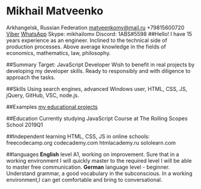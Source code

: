 # Mikhail Matveenko
Arkhangelsk, Russian Federation
matveenkomv@mail.ru
+79815600720
[Viber](viber://chat?number=79815600720)
[WhatsApp](https://wa.me/<79815600720>)
Skype: mikhailomv
Discord: 1ABS#5598
##Hello!
I have 15 years experience as an engineer. Inclined to the technical side of production processes. Above average knowledge in the fields of economics, mathematics, law, philosophy.

##Summary
Target: JavaScript Developer Wish to benefit in real projects by developing my developer skills. Ready to responsibly and with diligence to approach the tasks.

##Skills
Using search engines, advanced Windows user, HTML, CSS, JS, jQuery, GitHub, VSC, node.js.

##Examples
[my educational projects](https://codepen.io/collection/AzMZrE/)

##Education
Currently studying JavaScript Course at The Rolling Scopes School 2019Q1

##Independent learning
HTML, CSS, JS in online schools: freecodecamp.org codecademy.com htmlacademy.ru sololearn.com

##languages
**English** level A1, working on improvement. Sure that in a working environment I will quickly master to the required level I will be able to master free communication.
**German** language level - beginner. Understand grammar, a good vocabulary in the subconscious. In a working environment,I can get comfortable and bring to conversational.